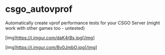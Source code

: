 # csgo_autovprof
Automatically create vprof performance tests for your CSGO Server (might work with other games too - untested)

[img]https://i.imgur.com/daK4rBs.jpg[/img]

[img]https://i.imgur.com/Bv0JmbO.jpg[/img]
